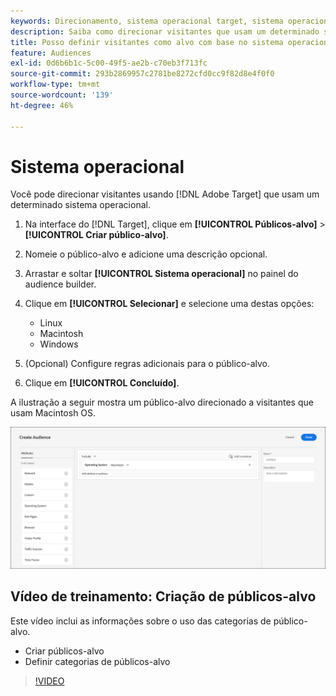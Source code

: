 ```yaml
---
keywords: Direcionamento, sistema operacional target, sistema operacional, target os, os, target linux, linux, target windows, windows, target macintosh, macintosh, mac, target mac, win, target win
description: Saiba como direcionar visitantes que usam um determinado sistema operacional (Linux, Macintosh ou Windows).
title: Posso definir visitantes como alvo com base no sistema operacional?
feature: Audiences
exl-id: 0d6b6b1c-5c00-49f5-ae2b-c70eb3f713fc
source-git-commit: 293b2869957c2781be8272cfd0cc9f82d8e4f0f0
workflow-type: tm+mt
source-wordcount: '139'
ht-degree: 46%

---
```


# Sistema operacional

Você pode direcionar visitantes usando [!DNL Adobe Target] que usam um determinado sistema operacional.

1. Na interface do [!DNL Target], clique em **[!UICONTROL Públicos-alvo]** > **[!UICONTROL Criar público-alvo]**.
1. Nomeie o público-alvo e adicione uma descrição opcional.
1. Arrastar e soltar **[!UICONTROL Sistema operacional]** no painel do audience builder.
1. Clique em **[!UICONTROL Selecionar]** e selecione uma destas opções:

   * Linux
   * Macintosh
   * Windows

1. (Opcional) Configure regras adicionais para o público-alvo.
1. Clique em **[!UICONTROL Concluído]**.

A ilustração a seguir mostra um público-alvo direcionado a visitantes que usam Macintosh OS.

![imagem target_os](assets/target_os.png)

## Vídeo de treinamento: Criação de públicos-alvo

Este vídeo inclui as informações sobre o uso das categorias de público-alvo.

* Criar públicos-alvo
* Definir categorias de públicos-alvo

>[!VIDEO](https://video.tv.adobe.com/v/17392)
